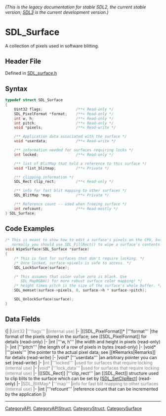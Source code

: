 ###### (This is the legacy documentation for stable SDL2, the current stable version; [SDL3](https://wiki.libsdl.org/SDL3/) is the current development version.)
# SDL_Surface

A collection of pixels used in software blitting.

## Header File

Defined in [SDL_surface.h](https://github.com/libsdl-org/SDL/blob/SDL2/include/SDL_surface.h)

## Syntax

```c
typedef struct SDL_Surface
{
    Uint32 flags;               /**< Read-only */
    SDL_PixelFormat *format;    /**< Read-only */
    int w, h;                   /**< Read-only */
    int pitch;                  /**< Read-only */
    void *pixels;               /**< Read-write */

    /** Application data associated with the surface */
    void *userdata;             /**< Read-write */

    /** information needed for surfaces requiring locks */
    int locked;                 /**< Read-only */

    /** list of BlitMap that hold a reference to this surface */
    void *list_blitmap;         /**< Private */

    /** clipping information */
    SDL_Rect clip_rect;         /**< Read-only */

    /** info for fast blit mapping to other surfaces */
    SDL_BlitMap *map;           /**< Private */

    /** Reference count -- used when freeing surface */
    int refcount;               /**< Read-mostly */
} SDL_Surface;
```

## Code Examples

```c
/* This is meant to show how to edit a surface's pixels on the CPU, but
   normally you should use SDL_FillRect() to wipe a surface's contents. */
void WipeSurface(SDL_Surface *surface)
{
    /* This is fast for surfaces that don't require locking. */
    /* Once locked, surface->pixels is safe to access. */
    SDL_LockSurface(surface);

    /* This assumes that color value zero is black. Use
       SDL_MapRGBA() for more robust surface color mapping! */
    /* height times pitch is the size of the surface's whole buffer. */
    SDL_memset(surface->pixels, 0, surface->h * surface->pitch);

    SDL_UnlockSurface(surface);
}
```

## Data Fields

{|
|<span style="color: rgb(128, 128, 128);">Uint32</span>
|<span style="color: rgb(128, 128, 128);">'''flags'''</span>
|<span style="color: rgb(128, 128, 128);">(internal use)</span>
|-
|[[SDL_PixelFormat]]* 
|'''format''' 
|the format of the pixels stored in the surface; see [[SDL_PixelFormat]] for details (read-only) 
|-
|int 
|'''w, h''' 
|the width and height in pixels (read-only) 
|-
|int 
|'''pitch''' 
|the length of a row of pixels in bytes (read-only) 
|-
|void* 
|'''pixels''' 
|the pointer to the actual pixel data; see [[#Remarks|Remarks]] for details (read-write) 
|-
|void* 
|'''userdata''' 
|an arbitrary pointer you can set (read-write) 
|-
|<span style="color: rgb(128, 128, 128);">int</span>
|<span style="color: rgb(128, 128, 128);">'''locked'''</span>
|<span style="color: rgb(128, 128, 128);">used for surfaces that require locking (internal use)</span>
|-
|<span style="color: rgb(128, 128, 128);">void*</span>
|<span style="color: rgb(128, 128, 128);">'''lock_data'''</span>
|<span style="color: rgb(128, 128, 128);">used for surfaces that require locking (internal use)</span>
|-
|[[SDL_Rect]] 
|'''clip_rect''' 
|an [[SDL_Rect]] structure used to clip blits to the surface which can be set by [[SDL_SetClipRect]]() (read-only) 
|-
|<span style="color: rgb(128, 128, 128);">SDL_BlitMap*</span>
|<span style="color: rgb(128, 128, 128);">'''map'''</span>
|<span style="color: rgb(128, 128, 128);">info for fast blit mapping to other surfaces (internal use)</span>
|-
|int 
|'''refcount''' 
|reference count that can be incremented by the application 
|}

----
[CategoryAPI](CategoryAPI), [CategoryAPIStruct](CategoryAPIStruct), [CategoryStruct](CategoryStruct), [CategorySurface](CategorySurface)


